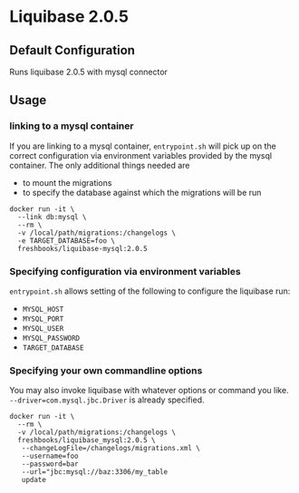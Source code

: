 # Liquibase 2.0.5

## Default Configuration

Runs liquibase 2.0.5 with mysql connector

## Usage

### linking to a mysql container

If you are linking to a mysql container, `entrypoint.sh` will pick up on the
correct configuration via environment variables provided by the mysql container.
The only additional things needed are

* to mount the migrations
* to specify the database against which the migrations will be run

```
docker run -it \
  --link db:mysql \
  --rm \
  -v /local/path/migrations:/changelogs \
  -e TARGET_DATABASE=foo \
  freshbooks/liquibase-mysql:2.0.5
```


### Specifying configuration via environment variables

`entrypoint.sh` allows setting of the following to configure the liquibase run:

* `MYSQL_HOST`
* `MYSQL_PORT`
* `MYSQL_USER`
* `MYSQL_PASSWORD`
* `TARGET_DATABASE`


### Specifying your own commandline options

You may also invoke liquibase with whatever options or command you like.
`--driver=com.mysql.jbc.Driver` is already specified.

```
docker run -it \
  --rm \
  -v /local/path/migrations:/changelogs \
  freshbooks/liquibase_mysql:2.0.5 \
   --changeLogFile=/changelogs/migrations.xml \
   --username=foo
   --password=bar
   --url="jbc:mysql://baz:3306/my_table
   update
```
